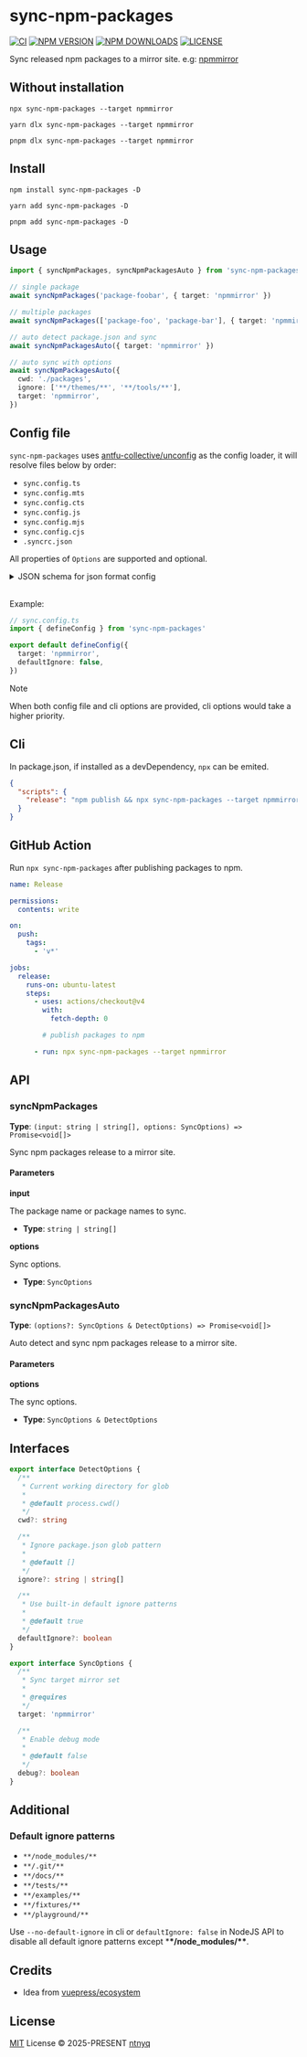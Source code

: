 # sync-npm-packages

[![CI](https://github.com/ntnyq/sync-npm-packages/workflows/CI/badge.svg)](https://github.com/ntnyq/sync-npm-packages/actions)
[![NPM VERSION](https://img.shields.io/npm/v/sync-npm-packages.svg)](https://www.npmjs.com/package/sync-npm-packages)
[![NPM DOWNLOADS](https://img.shields.io/npm/dy/sync-npm-packages.svg)](https://www.npmjs.com/package/sync-npm-packages)
[![LICENSE](https://img.shields.io/github/license/ntnyq/sync-npm-packages.svg)](https://github.com/ntnyq/sync-npm-packages/blob/main/LICENSE)

Sync released npm packages to a mirror site. e.g: [npmmirror](https://npmmirror.com/)

## Without installation

```shell
npx sync-npm-packages --target npmmirror
```

```shell
yarn dlx sync-npm-packages --target npmmirror
```

```shell
pnpm dlx sync-npm-packages --target npmmirror
```

## Install

```shell
npm install sync-npm-packages -D
```

```shell
yarn add sync-npm-packages -D
```

```shell
pnpm add sync-npm-packages -D
```

## Usage

```ts
import { syncNpmPackages, syncNpmPackagesAuto } from 'sync-npm-packages'

// single package
await syncNpmPackages('package-foobar', { target: 'npmmirror' })

// multiple packages
await syncNpmPackages(['package-foo', 'package-bar'], { target: 'npmmirror' })

// auto detect package.json and sync
await syncNpmPackagesAuto({ target: 'npmmirror' })

// auto sync with options
await syncNpmPackagesAuto({
  cwd: './packages',
  ignore: ['**/themes/**', '**/tools/**'],
  target: 'npmmirror',
})
```

## Config file

`sync-npm-packages` uses [antfu-collective/unconfig](https://github.com/antfu-collective/unconfig) as the config loader, it will resolve files below by order:

- `sync.config.ts`
- `sync.config.mts`
- `sync.config.cts`
- `sync.config.js`
- `sync.config.mjs`
- `sync.config.cjs`
- `.syncrc.json`

All properties of `Options` are supported and optional.

<details>
<summary>JSON schema for json format config</summary>

### .syncrc.json

Config in `.syncrc.json`

```json
{
  "$schema": "https://unpkg.com/sync-npm-packages/schemas/syncrc.json"
}
```

</details>

<br>

Example:

```ts
// sync.config.ts
import { defineConfig } from 'sync-npm-packages'

export default defineConfig({
  target: 'npmmirror',
  defaultIgnore: false,
})
```

> [!NOTE]
> When both config file and cli options are provided, cli options would take a higher priority.

## Cli

In package.json, if installed as a devDependency, `npx` can be emited.

```json
{
  "scripts": {
    "release": "npm publish && npx sync-npm-packages --target npmmirror"
  }
}
```

## GitHub Action

Run `npx sync-npm-packages` after publishing packages to npm.

```yaml
name: Release

permissions:
  contents: write

on:
  push:
    tags:
      - 'v*'

jobs:
  release:
    runs-on: ubuntu-latest
    steps:
      - uses: actions/checkout@v4
        with:
          fetch-depth: 0

        # publish packages to npm

      - run: npx sync-npm-packages --target npmmirror
```

## API

### syncNpmPackages

**Type**: `(input: string | string[], options: SyncOptions) => Promise<void[]>`

Sync npm packages release to a mirror site.

#### Parameters

**input**

The package name or package names to sync.

- **Type**: `string | string[]`

**options**

Sync options.

- **Type**: `SyncOptions`

### syncNpmPackagesAuto

**Type**: `(options?: SyncOptions & DetectOptions) => Promise<void[]>`

Auto detect and sync npm packages release to a mirror site.

#### Parameters

**options**

The sync options.

- **Type**: `SyncOptions & DetectOptions`

## Interfaces

```ts
export interface DetectOptions {
  /**
   * Current working directory for glob
   *
   * @default process.cwd()
   */
  cwd?: string

  /**
   * Ignore package.json glob pattern
   *
   * @default []
   */
  ignore?: string | string[]

  /**
   * Use built-in default ignore patterns
   *
   * @default true
   */
  defaultIgnore?: boolean
}

export interface SyncOptions {
  /**
   * Sync target mirror set
   *
   * @requires
   */
  target: 'npmmirror'

  /**
   * Enable debug mode
   *
   * @default false
   */
  debug?: boolean
}
```

## Additional

### Default ignore patterns

- `**/node_modules/**`
- `**/.git/**`
- `**/docs/**`
- `**/tests/**`
- `**/examples/**`
- `**/fixtures/**`
- `**/playground/**`

Use `--no-default-ignore` in cli or `defaultIgnore: false` in NodeJS API to disable all default ignore patterns except \***\*/node_modules/\*\***.

## Credits

- Idea from [vuepress/ecosystem](https://github.com/vuepress/ecosystem/blob/main/scripts/syncNpmmirror.ts)

## License

[MIT](./LICENSE) License © 2025-PRESENT [ntnyq](https://github.com/ntnyq)
